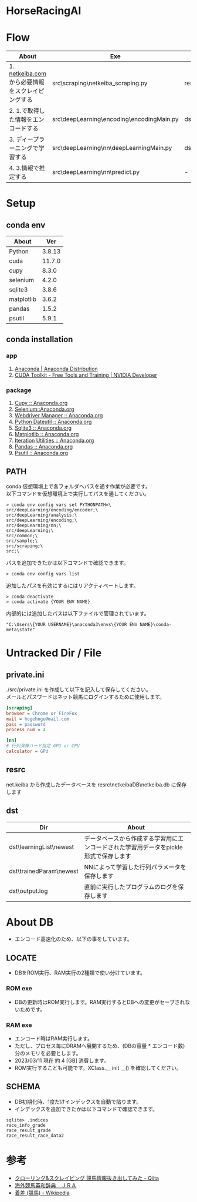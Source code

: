 # HorseRacingAI

# Flow
| About | Exe | Output |
| ----  | --- | ------ |
|1. [netkeiba.com](https://www.netkeiba.com/)から必要情報をスクレイピングする|src\scraping\netkeiba_scraping.py	|resrc\netkeibaDB\netkeiba.db|
|2. 1.で取得した情報をエンコードする|src\deepLearning\encoding\encodingMain.py|dst\learningList\newest|
|3. ディープラーニングで学習する|src\deepLearning\nn\deepLearningMain.py|dst\trainedParam\newest|
|4. 3.情報で推定する|src\deepLearning\nn\predict.py| - |

# Setup

## conda env
| About | Ver |
| ----       | ---    |
| Python     | 3.8.13 |
| cuda       | 11.7.0 |
| cupy       | 8.3.0 |
| selenium   | 4.2.0 |
| sqlite3    | 3.8.6 |
| matplotlib | 3.6.2 |
| pandas     | 1.5.2 |
| psutil     | 5.9.1 |

## conda installation
### app
1. [Anaconda | Anaconda Distribution](https://www.anaconda.com/products/distribution)
2. [CUDA Toolkit - Free Tools and Training | NVIDIA Developer](https://developer.nvidia.com/cuda-toolkit)

### package
1. [Cupy :: Anaconda.org](https://anaconda.org/anaconda/cupy)
2. [Selenium::Anaconda.org](https://anaconda.org/conda-forge/selenium)
3. [Webdriver Manager :: Anaconda.org](https://anaconda.org/conda-forge/webdriver-manager)
4. [Python Dateutil :: Anaconda.org](https://anaconda.org/conda-forge/python-dateutil)
5. [Sqlite3 :: Anaconda.org](https://anaconda.org/blaze/sqlite3)
6. [Matplotlib :: Anaconda.org](https://anaconda.org/conda-forge/matplotlib)
7. [Iteration Utilities :: Anaconda.org](https://anaconda.org/conda-forge/iteration_utilities)
8. [Pandas :: Anaconda.org](https://anaconda.org/anaconda/pandas)
9. [Psutil :: Anaconda.org](https://anaconda.org/conda-forge/psutil)

## PATH
conda 仮想環境上で各フォルダへパスを通す作業が必要です。  
以下コマンドを仮想環境上で実行してパスを通してください。

```bash:
> conda env config vars set PYTHONPATH=\
src/deepLearning/encoding/encoder;\
src/deepLearning/analysis;\
src/deepLearning/encoding;\
src/deepLearning/nn;\
src/deepLearning;\
src/common;\
src/sample;\
src/scraping;\
src;\
```

パスを追加できたかは以下コマンドで確認できます。
```bash:
> conda env config vars list
```

追加したパスを有効にするにはリアクティベートします。
```bash:
> conda deactivate
> conda activate {YOUR ENV NAME}
```

内部的には追加したパスは以下ファイルで管理されています。
```bash:
"C:\Users\{YOUR USERNAME}\anaconda3\envs\{YOUR ENV NAME}\conda-meta\state"
```

# Untracked Dir / File

## private.ini
./src/private.ini を作成して以下を記入して保存してください。  
メールとパスワードはネット競馬にログインするために使用します。

```txt:whatprivate.ini
[scraping]
browser = Chrome or FireFox
mail = hogehoge@mail.com
pass = password
process_num = 4

[nn]
# 行列演算ハード指定 GPU or CPU
calculator = GPU
```
## resrc
net.keiba から作成したデータベースを resrc\netkeibaDB\netkeiba.db に保存します  

## dst
|Dir|About|
| ---- | ---- |
|dst\learningList\newest|データベースから作成する学習用にエンコードされた学習用データをpickle形式で保存します|
|dst\trainedParam\newest|NNによって学習した行列パラメータを保存します|
|dst\output.log|直前に実行したプログラムのログを保存します|

# About DB
 * エンコード高速化のため、以下の事をしています。
## LOCATE
* DBをROM実行、RAM実行の2種類で使い分けています。
### ROM exe
* DBの更新時はROM実行します。RAM実行するとDBへの変更がセーブされないためです。

### RAM exe
* エンコード時はRAM実行します。
* ただし、プロセス毎にDRAMへ展開するため、(DBの容量 * エンコード数) 分のメモリを必要とします。
* 2023/03/11 現在 約 4 [GB] 消費します。
* ROM実行することも可能です。XClass.__ init __() を確認してください。

## SCHEMA
* DB初期化時、1度だけインデックスを自動で貼ります。
* インデックスを追加できたかは以下コマンドで確認できます。
```bash:
sqlite> .indices
race_info_grade
race_result_grade
race_result_race_data2
```

# 参考
- [クローリング&スクレイピング 競馬情報抜き出してみた - Qiita](https://qiita.com/penguinz222/items/6a30d026ede2e822e245)
- [海外競馬英和辞典　ＪＲＡ](https://www.jra.go.jp/keiba/overseas/yougo/index.html)
- [着差 (競馬) - Wikipedia](https://ja.wikipedia.org/wiki/%E7%9D%80%E5%B7%AE_(%E7%AB%B6%E9%A6%AC)#:~:text=%E7%AB%B6%E9%A6%AC%E3%81%AE%E7%AB%B6%E8%B5%B0%E3%81%AB%E3%81%8A%E3%81%91%E3%82%8B%E7%9D%80,%E7%AB%B6%E8%B5%B0%E3%81%A7%E3%81%AF%E7%94%A8%E3%81%84%E3%82%89%E3%82%8C%E3%81%AA%E3%81%84%E3%80%82)
